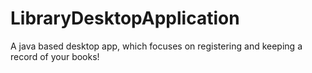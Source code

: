 # LibraryDesktopApplication
A java based desktop app, which focuses on registering and keeping a record of your books!

